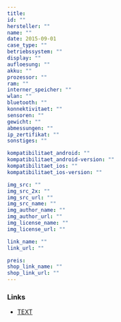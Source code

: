 ```yaml
---
title: 
id: ""
hersteller: ""
name: ""
date: 2015-09-01
case_type: ""
betriebssystem: ""
display: ""
aufloesung: ""
akku: ""
prozessor: ""
ram: ""
interner_speicher: ""
wlan: ""
bluetooth: ""
konnektivitaet: ""
sensoren: ""
gewicht: ""
abmessungen: ""
ip_zertifikat: ""
sonstiges: ""

kompatibilitaet_android: ""
kompatibilitaet_android-version: ""
kompatibilitaet_ios: ""
kompatibilitaet_ios-version: ""

img_src: ""
img_src_2x: ""
img_src_url: ""
img_src_name: ""
img_author_name: ""
img_author_url: ""
img_license_name: ""
img_license_url: ""

link_name: ""
link_url: ""

preis: 
shop_link_name: ""
shop_link_url: ""
---
```


### Links
* [TEXT](LINK)
